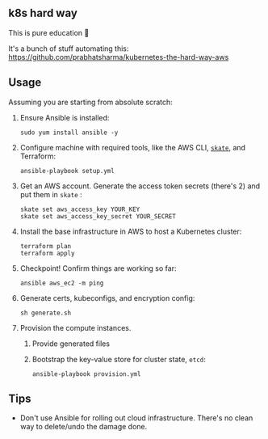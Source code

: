 ## k8s hard way
This is pure education :school:

It's a bunch of stuff automating this: https://github.com/prabhatsharma/kubernetes-the-hard-way-aws

## Usage
Assuming you are starting from absolute scratch:
1. Ensure Ansible is installed:

       sudo yum install ansible -y
2. Configure machine with required tools, like the AWS CLI, [`skate`](https://github.com/charmbracelet/skate), and Terraform:

       ansible-playbook setup.yml
3. Get an AWS account. Generate the access token secrets (there's 2) and put them in `skate` :

       skate set aws_access_key YOUR_KEY
       skate set aws_access_key_secret YOUR_SECRET
4. Install the base infrastructure in AWS to host a Kubernetes cluster:

       terraform plan
       terraform apply

5. Checkpoint! Confirm things are working so far:

       ansible aws_ec2 -m ping

6. Generate certs, kubeconfigs, and encryption config:

       sh generate.sh

7. Provision the compute instances.
    1. Provide generated files
    2. Bootstrap the key-value store for cluster state, `etcd`:

           ansible-playbook provision.yml

## Tips
- Don't use Ansible for rolling out cloud infrastructure. There's no clean way to delete/undo the damage done.
